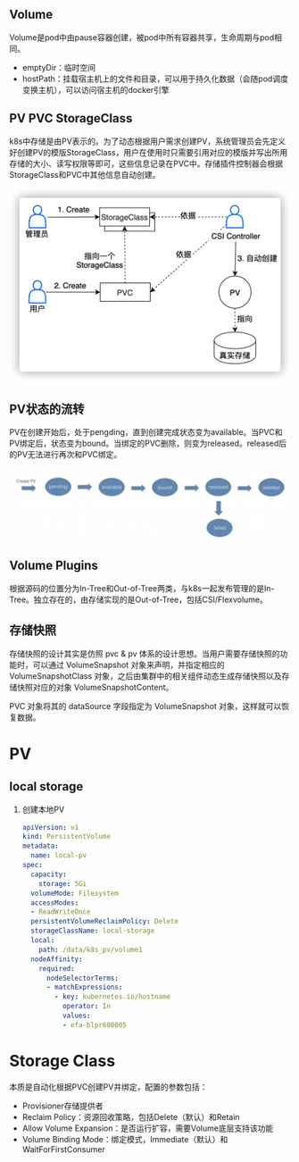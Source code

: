 

## Volume

Volume是pod中由pause容器创建，被pod中所有容器共享，生命周期与pod相同。

* emptyDir：临时空间
* hostPath：挂载宿主机上的文件和目录，可以用于持久化数据（会随pod调度变换主机），可以访问宿主机的docker引擎

## PV PVC StorageClass

k8s中存储是由PV表示的。为了动态根据用户需求创建PV，系统管理员会先定义好创建PV的模版StorageClass，用户在使用时只需要引用对应的模版并写出所用存储的大小、读写权限等即可，这些信息记录在PVC中。存储插件控制器会根据StorageClass和PVC中其他信息自动创建。

<img src="../pics/image-20220211163654048.png" alt="image-20220211163654048" style="zoom:50%;" />

## PV状态的流转

PV在创建开始后，处于pengding，直到创建完成状态变为available。当PVC和PV绑定后，状态变为bound。当绑定的PVC删除，则变为released。released后的PV无法进行再次和PVC绑定。

<img src="../pics/image-20220211164252493.png" alt="image-20220211164252493" style="zoom: 50%;" />



## Volume Plugins

根据源码的位置分为In-Tree和Out-of-Tree两类，与k8s一起发布管理的是In-Tree。独立存在的，由存储实现的是Out-of-Tree，包括CSI/Flexvolume。

## 存储快照

存储快照的设计其实是仿照 pvc & pv 体系的设计思想。当用户需要存储快照的功能时，可以通过 VolumeSnapshot 对象来声明，并指定相应的 VolumeSnapshotClass 对象，之后由集群中的相关组件动态生成存储快照以及存储快照对应的对象 VolumeSnapshotContent。

PVC 对象将其的 dataSource 字段指定为 VolumeSnapshot 对象，这样就可以恢复数据。

# PV

## local storage

1. 创建本地PV

   ```yaml
   apiVersion: v1
   kind: PersistentVolume
   metadata:
     name: local-pv
   spec:
     capacity:
       storage: 5Gi
     volumeMode: Filesystem
     accessModes:
     - ReadWriteOnce
     persistentVolumeReclaimPolicy: Delete
     storageClassName: local-storage
     local:
       path: /data/k8s_pv/volume1
     nodeAffinity:
       required:
         nodeSelectorTerms:
         - matchExpressions:
           - key: kubernetes.io/hostname
             operator: In
             values:
             - efa-blpr600005
   ```


# Storage Class

本质是自动化根据PVC创建PV并绑定，配置的参数包括：

* Provisioner存储提供者
* Reclaim Policy：资源回收策略，包括Delete（默认）和Retain
* Allow Volume Expansion：是否运行扩容，需要Volume底层支持该功能
* Volume Binding Mode：绑定模式，Immediate（默认）和WaitForFirstConsumer
